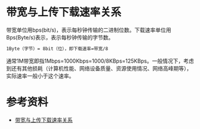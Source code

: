 # 带宽与上传下载速率关系
带宽单位用bps(bit/s)，表示每秒钟传输的二进制位数。下载速率单位用Bps(Byte/s)表示，表示每秒钟传输的字节数。
```bash
1Byte（字节）= 8bit（位），即下载速率=带宽/8
```
通常1M带宽即指1Mbps=1000Kbps=1000/8KBps=125KBps。一般情况下，考虑到还有其他损耗（计算机性能、网络设备质量、资源使用情况、网络高峰期等），实际速率一般小于这个速率。

# 参考资料
- [带宽与上传下载速率关系](https://support.huaweicloud.com/eip_faq/faq_bandwidth_0012.html)